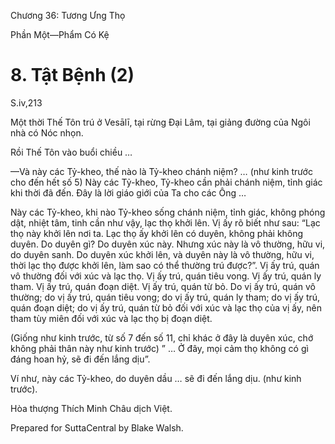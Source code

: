  

Chương 36: Tương Ưng Thọ

Phần Một—Phẩm Có Kệ

# 8\. Tật Bệnh (2)

S.iv,213

Một thời Thế Tôn trú ở Vesālī, tại rừng Ðại Lâm, tại giảng đường của Ngôi nhà có Nóc nhọn.

Rồi Thế Tôn vào buổi chiều …

—Và này các Tỷ-kheo, thế nào là Tỷ-kheo chánh niệm? … (như kinh trước cho đến hết số 5) Này các Tỷ-kheo, Tỷ-kheo cần phải chánh niệm, tỉnh giác khi thời đã đến. Ðây là lời giáo giới của Ta cho các Ông …

Này các Tỷ-kheo, khi nào Tỷ-kheo sống chánh niệm, tỉnh giác, không phóng dật, nhiệt tâm, tinh cần như vậy, lạc thọ khởi lên. Vị ấy rõ biết như sau: “Lạc thọ này khởi lên nơi ta. Lạc thọ ấy khởi lên có duyên, không phải không duyên. Do duyên gì? Do duyên xúc này. Nhưng xúc này là vô thường, hữu vi, do duyên sanh. Do duyên xúc khởi lên, và duyên này là vô thường, hữu vi, thời lạc thọ được khởi lên, làm sao có thể thường trú được?”. Vị ấy trú, quán vô thường đối với xúc và lạc thọ. Vị ấy trú, quán tiêu vong. Vị ấy trú, quán ly tham. Vị ấy trú, quán đoạn diệt. Vị ấy trú, quán từ bỏ. Do vị ấy trú, quán vô thường; do vị ấy trú, quán tiêu vong; do vị ấy trú, quán ly tham; do vị ấy trú, quán đoạn diệt; do vị ấy trú, quán từ bỏ đối với xúc và lạc thọ của vị ấy, nên tham tùy miên đối với xúc và lạc thọ bị đoạn diệt.

(Giống như kinh trước, từ số 7 đến số 11, chỉ khác ở đây là duyên xúc, chớ không phải thân này như kinh trước) ” … Ở đây, mọi cảm thọ không có gì đáng hoan hỷ, sẽ đi đến lắng dịu”.

Ví như, này các Tỷ-kheo, do duyên dầu … sẽ đi đến lắng dịu. (như kinh trước).

Hòa thượng Thích Minh Châu dịch Việt.

Prepared for SuttaCentral by Blake Walsh.